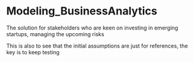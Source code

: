 # Modeling_BusinessAnalytics
The solution for stakeholders who are keen on investing in emerging startups, managing the upcoming risks

This is also to see that the initial assumptions are just for references, the key is to keep testing
